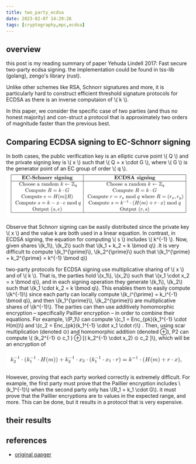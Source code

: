 ```yaml
---
title: two_party_ecdsa
date: 2023-02-07 14:29:26
tags: [cryptography,mpc,ecdsa]
---
```

<script
  src="https://cdn.mathjax.org/mathjax/latest/MathJax.js?config=TeX-AMS-MML_HTMLorMML"
  type="text/javascript">
</script>

## overview
this post is my reading summary of paper Yehuda Lindell 2017: Fast secure two-party ecdsa signing. the implementation could be found in tss-lib (golang), zengo's library (rust).

Unlike other schemes like RSA, Schnorr signatures and more, it is particularly hard to construct efficient threshold signature protocols for ECDSA as there is an inverse computaion of \\( k \\).

In this paper, we consider the specific case of two parties (and thus no honest majority) and con-struct a protocol that is approximately two orders of magnitude faster than the previous best.

## Comparing ECDSA signing to EC-Schnorr signing
In both cases, the public verification key is an elliptic curve point \\( Q \\) and the private signing key is \\( x \\) such that \\( Q = x \cdot G \\), where \\( G \\) is the generator point of an EC group of order \\( q \\).
![schnorr ecdsa comparison](/images/two_party_ecdsa/schnorr_ecdsa_comparison.png)

Observe that Schnorr signing can be easily distributed since the private key \\( x \\) and the value k are both used in a linear equation.  In contrast, in ECDSA signing, the equation for computing \\( s \\) includes \\( k^{-1} \\). Now, given shares \\(k_1\\), \\(k_2\\) such that \\(k_1 + k_2 = k \bmod q\\) .It is very difficult to compute \\(k_1^{\prime}\\), \\(k_2^{\prime}\\) such  that \\(k_1^{\prime} + k_2^{\prime} = k^{-1} \bmod q\\)


two-party protocols for ECDSA signing use multiplicative sharing of \\( x \\) and of \\( k \\). That is, the parties hold \\(x_1\\), \\(x_2\\)  such that \\(x_1 \cdot x_2 = x \bmod q\\), and in each signing operation they generate \\(k_1\\), \\(k_2\\) such that \\(k_1 \cdot k_2 = k \bmod q\\). This enables them to easily compute \\(k^{-1}\\) since each party can locally compute  \\(k_i^{\prime} = k_i^{-1} \bmod q\\), and then \\(k_1^{\prime}\\), \\(k_2^{\prime}\\) are multiplicative shares of \\(k^{-1}\\). The parties can then use additively homomorphic encryption – specifically Paillier encryption  – in order to combine their equations. For example, \\(P_1\\) can compute \\(c_1 = Enc_{pk}(k_1^{-1} \cdot H(m))\\) and \\(c_2 = Enc_{pk}(k_1^{-1} \cdot x_1 \cdot r)\\) . Then, using scar multiplication (denoted ⊙) and homomorphic addition (denoted ⊕), P2 can compute \\( (k_2^{-1} ⊙ c_1 ) ⊕ [( k_2^{-1} \cdot x_2)  ⊙ c_2 ]\\), which will be an encryption of 

![paillier encryption](/images/two_party_ecdsa/paillier_enc.png)

However, proving that each party worked correctly is extremely difficult. For example, the first party must prove that the Paillier encryption includes \\(k_1^{-1}\\) when the second party only has \\(R_1 = k_1 \cdot G\\). it must prove that the Paillier encryptions are to values in the expected range, and more. This can be done, but it results in a protocol that is very expensive.

## their results

## references
- [original papger](https://eprint.iacr.org/2017/552.pdf)